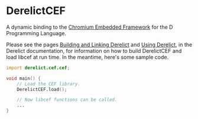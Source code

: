 DerelictCEF
==========

A dynamic binding to the [Chromium Embedded Framework][1] for the D Programming Language.

Please see the pages [Building and Linking Derelict][2] and [Using Derelict][2], in the Derelict documentation, for information on how to build DerelictCEF and load libcef at run time. In the meantime, here's some sample code.

```D
import derelict.cef.cef;

void main() {
    // Load the CEF library.
    DerelictCEF.load();

    // Now libcef functions can be called.
    ...
}
```
[1]: http://derelictorg.github.io/compiling.html
[2]: https://code.google.com/p/chromiumembedded/
[3]: https://github.com/DerelictOrg/DerelictUtil/wiki/DerelictUtil-for-Users
